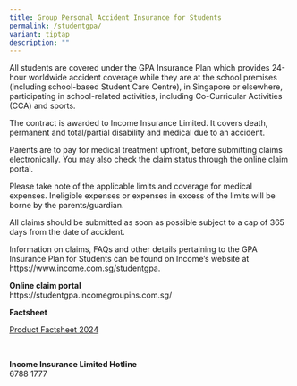 ```yaml
---
title: Group Personal Accident Insurance for Students
permalink: /studentgpa/
variant: tiptap
description: ""
---
```

<p>All students are covered under the GPA Insurance Plan which provides 24-hour
worldwide accident coverage while they are at the school premises (including
school-based Student Care Centre), in Singapore or elsewhere, participating
in school-related activities, including Co-Curricular Activities (CCA)
and sports.</p>
<p>The contract is awarded to Income Insurance Limited. It covers death,
permanent and total/partial disability and medical due to an accident.</p>
<p>Parents are to pay for medical treatment upfront, before submitting claims
electronically. You may also check the claim status through the online
claim portal.</p>
<p>Please take note of the applicable limits and coverage for medical expenses.
Ineligible expenses or expenses in excess of the limits will be borne by
the parents/guardian.</p>
<p>All claims should be submitted as soon as possible subject to a cap of
365 days from the date of accident.</p>
<p>Information on claims, FAQs and other details pertaining to the GPA Insurance
Plan for Students can be found on Income’s website at <a rel="noopener noreferrer nofollow" target="_blank">https://www.income.com.sg/studentgpa</a>.</p>
<p><strong>Online claim portal</strong>
<br><a rel="noopener noreferrer nofollow" target="_blank">https://studentgpa.incomegroupins.com.sg/</a>
</p>
<p><strong>Factsheet</strong>
</p>
<p><a href="https://s3.ap-southeast-1.amazonaws.com/mhc.static/Income/MOE+Student+Product+Fact+Sheet.pdf" rel="noopener noreferrer nofollow" target="_blank">Product Factsheet 2024</a>
</p>
<p>&nbsp;</p>
<p><strong>Income Insurance Limited Hotline<br></strong>6788 1777</p>